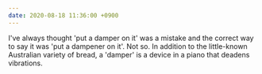 ```yaml
---
date: 2020-08-18 11:36:00 +0900
---
```


I've always thought 'put a damper on it' was a mistake and the correct way to say it was 'put a dampener on it'. Not so. In addition to the little-known Australian variety of bread, a 'damper' is a device in a piano that deadens vibrations.
